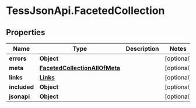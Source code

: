 # TessJsonApi.FacetedCollection

## Properties

Name | Type | Description | Notes
------------ | ------------- | ------------- | -------------
**errors** | **Object** |  | [optional] 
**meta** | [**FacetedCollectionAllOfMeta**](FacetedCollectionAllOfMeta.md) |  | [optional] 
**links** | [**Links**](Links.md) |  | [optional] 
**included** | **Object** |  | [optional] 
**jsonapi** | **Object** |  | [optional] 


